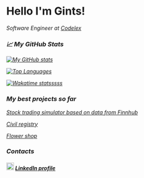 # Hello I'm Gints!
<p><em>Software Engineer at <a href="https://www.codelex.io/uznemumiem">Codelex</a>
  
[](https://visitor-badge.glitch.me/badge?page_id=goo-oog.goo-oog)


### &#x1f4c8; My GitHub Stats

[![My GitHub stats](https://github-readme-stats.vercel.app/api?username=goo-oog&hide=stars,prs,issues,contribs&count_private=true&show_icons=true&include_all_commits=true&hide_title=true)](https://github.com/anuraghazra/github-readme-stats)

[![Top Languages](https://github-readme-stats.vercel.app/api/top-langs/?username=goo-oog&hide=css,hack&card_width=445&layout=compact)](https://github.com/anuraghazra/github-readme-stats)

[![Wakatime statsssss](https://github-readme-stats.vercel.app/api/wakatime?username=@91736a14-ede8-4d78-803d-2e708eb20ba4)](https://github.com/anuraghazra/github-readme-stats)


### My best projects so far

[Stock trading simulator based on data from Finnhub](https://github.com/goo-oog/Finnhub)

[Civil registry](https://github.com/goo-oog/codelex/tree/master/tasks/Civil-Registry)

[Flower shop](https://github.com/goo-oog/codelex/tree/master/tasks/Flowers-web)


### Contacts

##### <img src="https://camo.githubusercontent.com/c8a9c5b414cd812ad6a97a46c29af67239ddaeae08c41724ff7d945fb4c047e5/68747470733a2f2f6564656e742e6769746875622e696f2f537570657254696e7949636f6e732f696d616765732f7376672f6c696e6b6564696e2e737667" width="20"/> [LinkedIn profile](https://www.linkedin.com/in/gints-ozolins/)
